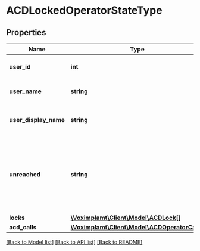 # ACDLockedOperatorStateType

## Properties
Name | Type | Description | Notes
------------ | ------------- | ------------- | -------------
**user_id** | **int** | The user ID of the operator. | 
**user_name** | **string** | The user name of the operator. | 
**user_display_name** | **string** | The display user name of the operator. | 
**unreached** | **string** | The UTC time when the operator becomes unavailable in format: YYYY-MM-DD HH:mm:SS | [optional] 
**locks** | [**\Voximplamt\Client\Model\ACDLock[]**](ACDLock.md) |  | [optional] 
**acd_calls** | [**\Voximplamt\Client\Model\ACDOperatorCall[]**](ACDOperatorCall.md) |  | [optional] 

[[Back to Model list]](../README.md#documentation-for-models) [[Back to API list]](../README.md#documentation-for-api-endpoints) [[Back to README]](../README.md)


